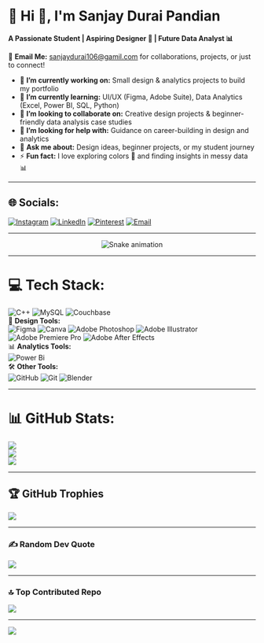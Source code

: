 # 💫 Hi 👋, I'm Sanjay Durai Pandian  
**A Passionate Student | Aspiring Designer 🎨 | Future Data Analyst 📊**  

📩 **Email Me:** [sanjaydurai106@gamil.com](mailto:sanjaydurai106@gamil.com) for collaborations, projects, or just to connect!  

- 🔭 **I’m currently working on:** Small design & analytics projects to build my portfolio  
- 🌱 **I’m currently learning:** UI/UX (Figma, Adobe Suite), Data Analytics (Excel, Power BI, SQL, Python)  
- 👯 **I’m looking to collaborate on:** Creative design projects & beginner-friendly data analysis case studies  
- 🤔 **I’m looking for help with:** Guidance on career-building in design and analytics  
- 💬 **Ask me about:** Design ideas, beginner projects, or my student journey  
- ⚡ **Fun fact:** I love exploring colors 🎨 and finding insights in messy data 📊  

---

## 🌐 Socials:
[![Instagram](https://img.shields.io/badge/Instagram-%23E4405F.svg?logo=Instagram&logoColor=white)](https://instagram.com/_sanjayy.07__) 
[![LinkedIn](https://img.shields.io/badge/LinkedIn-%230077B5.svg?logo=linkedin&logoColor=white)](https://linkedin.com/in/www.linkedin.com/in/sanjayduraipandian106) 
[![Pinterest](https://img.shields.io/badge/Pinterest-%23E60023.svg?logo=Pinterest&logoColor=white)](https://pinterest.com/sanjaydurai196) 
[![Email](https://img.shields.io/badge/Email-D14836?logo=gmail&logoColor=white)](mailto:sanjaydurai106@gamil.com)  

---

<!-- Snake Game Repo View -->

<div align="center">
  <img src="https://profile-readme-generator.com/assets/snake.svg" alt="Snake animation" />
</div>

---

# 💻 Tech Stack:
![C++](https://img.shields.io/badge/c++-%2300599C.svg?style=for-the-badge&logo=c%2B%2B&logoColor=white) 
![MySQL](https://img.shields.io/badge/mysql-4479A1.svg?style=for-the-badge&logo=mysql&logoColor=white) 
![Couchbase](https://img.shields.io/badge/Couchbase-EA2328?style=for-the-badge&logo=couchbase&logoColor=white)  
🎨 **Design Tools:**  
![Figma](https://img.shields.io/badge/figma-%23F24E1E.svg?style=for-the-badge&logo=figma&logoColor=white) 
![Canva](https://img.shields.io/badge/Canva-%2300C4CC.svg?style=for-the-badge&logo=Canva&logoColor=white) 
![Adobe Photoshop](https://img.shields.io/badge/adobe%20photoshop-%2331A8FF.svg?style=for-the-badge&logo=adobe%20photoshop&logoColor=white) 
![Adobe Illustrator](https://img.shields.io/badge/adobe%20illustrator-%23FF9A00.svg?style=for-the-badge&logo=adobe%20illustrator&logoColor=white) 
![Adobe Premiere Pro](https://img.shields.io/badge/Adobe%20Premiere%20Pro-9999FF.svg?style=for-the-badge&logo=Adobe%20Premiere%20Pro&logoColor=white) 
![Adobe After Effects](https://img.shields.io/badge/Adobe%20After%20Effects-9999FF.svg?style=for-the-badge&logo=Adobe%20After%20Effects&logoColor=white)  
📊 **Analytics Tools:**  
![Power Bi](https://img.shields.io/badge/power_bi-F2C811?style=for-the-badge&logo=powerbi&logoColor=black)  
🛠️ **Other Tools:**  
![GitHub](https://img.shields.io/badge/github-%23121011.svg?style=for-the-badge&logo=github&logoColor=white) 
![Git](https://img.shields.io/badge/git-%23F05033.svg?style=for-the-badge&logo=git&logoColor=white) 
![Blender](https://img.shields.io/badge/blender-%23F5792A.svg?style=for-the-badge&logo=blender&logoColor=white)  

---

# 📊 GitHub Stats:
![](https://github-readme-stats.vercel.app/api?username=Sanjay-Durai-196&theme=dark&hide_border=false&include_all_commits=true&count_private=false)<br/>
![](https://nirzak-streak-stats.vercel.app/?user=Sanjay-Durai-196&theme=dark&hide_border=false)<br/>
![](https://github-readme-stats.vercel.app/api/top-langs/?username=Sanjay-Durai-196&theme=dark&hide_border=false&include_all_commits=true&count_private=false&layout=compact)  

---

## 🏆 GitHub Trophies
![](https://github-profile-trophy.vercel.app/?username=Sanjay-Durai-196&theme=radical&no-frame=false&no-bg=true&margin-w=4)  

---

### ✍️ Random Dev Quote
![](https://quotes-github-readme.vercel.app/api?type=horizontal&theme=radical)  

---

### 🔝 Top Contributed Repo
![](https://github-contributor-stats.vercel.app/api?username=Sanjay-Durai-196&limit=5&theme=dark&combine_all_yearly_contributions=true)  

---

[![](https://visitcount.itsvg.in/api?id=Sanjay-Durai-196&icon=0&color=0)](https://visitcount.itsvg.in)  
